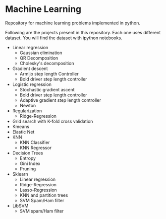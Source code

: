 # Machine Learning
Repository for machine learning problems implemented in python.

Following are the projects present in this repository. Each one uses different dataset. You will find the dataset with ipython notebooks.
* Linear regression
  * Gaussian elimination
  * QR Decomposition
  * Cholesky's decomposition
* Gradient descent
  * Armijo step length Controller
  * Bold driver step length controller
* Logistic regression
  * Stochastic gradient ascent
  * Bold driver step length controller
  * Adaptive gradient step length controller
  * Newton
* Regularization
  * Ridge-Regression
* Grid search with K-fold cross validation
* Kmeans
* Elastic Net
* KNN
  * KNN Classifier
  * KNN Regressor
* Decision Trees
  * Entropy
  * Gini Index
  * Pruning
* Sklearn
  * Linear regression
  * Ridge-Regression
  * Lasso-Regression
  * KNN and partition trees
  * SVM Spam/Ham filter
* LibSVM
  * SVM spam/Ham filter
 
